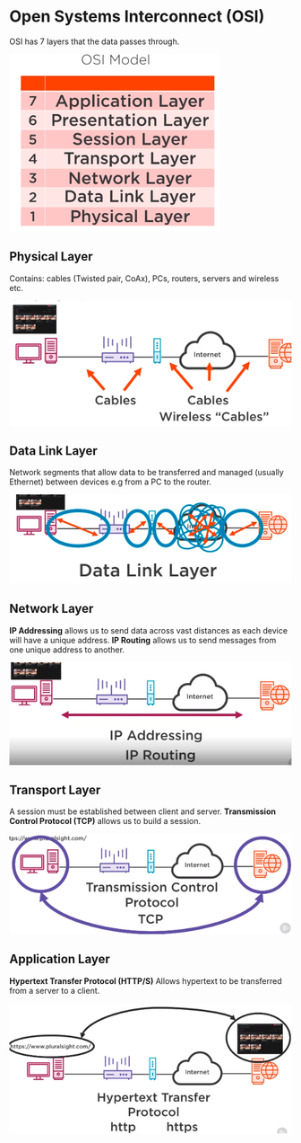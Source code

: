 # Open Systems Interconnect (OSI)

OSI has 7 layers that the data passes through.

![cable connections](/images/osi.PNG)

## Physical Layer

Contains: cables (Twisted pair, CoAx), PCs, routers, servers and wireless etc.

![cable connections](/images//physical.PNG)

## Data Link Layer

Network segments that allow data to be transferred and managed (usually Ethernet) between devices e.g from a PC to the router.

![Data Layer](/images/Datalinklayer.PNG)

## Network Layer

**IP Addressing** allows us to send data across vast distances as each device will have a unique address. 
**IP Routing** allows us to send messages from one unique address to another.

![Networking Layer](/images/network.PNG)

## Transport Layer

A session must be established between client and server.
**Transmission Control Protocol (TCP)** allows us to build a session.

![Transport Layer](/images/transport.PNG)

## Application Layer

**Hypertext Transfer Protocol (HTTP/S)** Allows hypertext to be transferred from a server to a client. 

![Application Layer](/images//application.PNG)
